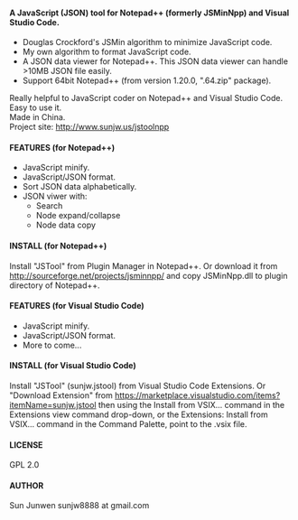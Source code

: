 #### A JavaScript (JSON) tool for Notepad++ (formerly JSMinNpp) and Visual Studio Code.
 * Douglas Crockford's JSMin algorithm to minimize JavaScript code.
 * My own algorithm to format JavaScript code.
 * A JSON data viewer for Notepad++. This JSON data viewer can handle >10MB JSON file easily.
 * Support 64bit Notepad++ (from version 1.20.0, ".64.zip" package).

Really helpful to JavaScript coder on Notepad++ and Visual Studio Code. Easy to use it.  
Made in China.  
Project site: http://www.sunjw.us/jstoolnpp

#### FEATURES (for Notepad++)
 * JavaScript minify.
 * JavaScript/JSON format.
 * Sort JSON data alphabetically.
 * JSON viwer with:
   - Search
   - Node expand/collapse
   - Node data copy

#### INSTALL (for Notepad++)
Install "JSTool" from Plugin Manager in Notepad++. Or download it from http://sourceforge.net/projects/jsminnpp/ and copy JSMinNpp.dll to plugin directory of Notepad++.

#### FEATURES (for Visual Studio Code)
 * JavaScript minify.
 * JavaScript/JSON format.
 * More to come...

#### INSTALL (for Visual Studio Code)
Install "JSTool" (sunjw.jstool) from Visual Studio Code Extensions. Or "Download Extension" from https://marketplace.visualstudio.com/items?itemName=sunjw.jstool then using the Install from VSIX... command in the Extensions view command drop-down, or the Extensions: Install from VSIX... command in the Command Palette, point to the .vsix file.

#### LICENSE
GPL 2.0

#### AUTHOR
Sun Junwen sunjw8888 at gmail.com
